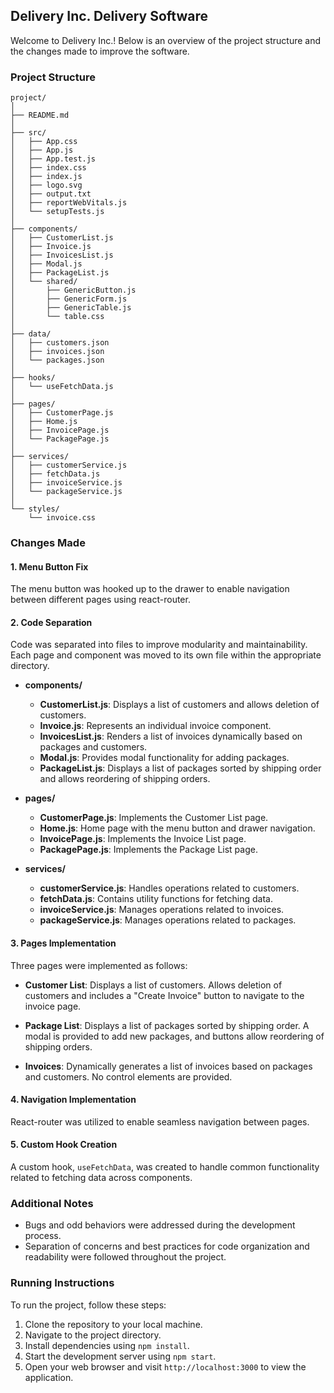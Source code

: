 ## Delivery Inc. Delivery Software

Welcome to Delivery Inc.! Below is an overview of the project structure and the changes made to improve the software.

### Project Structure

```plaintext
project/
│
├── README.md
│
├── src/
│   ├── App.css
│   ├── App.js
│   ├── App.test.js
│   ├── index.css
│   ├── index.js
│   ├── logo.svg
│   ├── output.txt
│   ├── reportWebVitals.js
│   └── setupTests.js
│
├── components/
│   ├── CustomerList.js
│   ├── Invoice.js
│   ├── InvoicesList.js
│   ├── Modal.js
│   ├── PackageList.js
│   └── shared/
│       ├── GenericButton.js
│       ├── GenericForm.js
│       ├── GenericTable.js
│       └── table.css
│
├── data/
│   ├── customers.json
│   ├── invoices.json
│   └── packages.json
│
├── hooks/
│   └── useFetchData.js
│
├── pages/
│   ├── CustomerPage.js
│   ├── Home.js
│   ├── InvoicePage.js
│   └── PackagePage.js
│
├── services/
│   ├── customerService.js
│   ├── fetchData.js
│   ├── invoiceService.js
│   └── packageService.js
│
└── styles/
    └── invoice.css

```

### Changes Made

#### 1. Menu Button Fix

The menu button was hooked up to the drawer to enable navigation between different pages using react-router.

#### 2. Code Separation

Code was separated into files to improve modularity and maintainability. Each page and component was moved to its own file within the appropriate directory.

- **components/**
  - **CustomerList.js**: Displays a list of customers and allows deletion of customers.
  - **Invoice.js**: Represents an individual invoice component.
  - **InvoicesList.js**: Renders a list of invoices dynamically based on packages and customers.
  - **Modal.js**: Provides modal functionality for adding packages.
  - **PackageList.js**: Displays a list of packages sorted by shipping order and allows reordering of shipping orders.

- **pages/**
  - **CustomerPage.js**: Implements the Customer List page.
  - **Home.js**: Home page with the menu button and drawer navigation.
  - **InvoicePage.js**: Implements the Invoice List page.
  - **PackagePage.js**: Implements the Package List page.

- **services/**
  - **customerService.js**: Handles operations related to customers.
  - **fetchData.js**: Contains utility functions for fetching data.
  - **invoiceService.js**: Manages operations related to invoices.
  - **packageService.js**: Manages operations related to packages.

#### 3. Pages Implementation

Three pages were implemented as follows:

- **Customer List**: Displays a list of customers. Allows deletion of customers and includes a "Create Invoice" button to navigate to the invoice page.

- **Package List**: Displays a list of packages sorted by shipping order. A modal is provided to add new packages, and buttons allow reordering of shipping orders.

- **Invoices**: Dynamically generates a list of invoices based on packages and customers. No control elements are provided.

#### 4. Navigation Implementation

React-router was utilized to enable seamless navigation between pages.

#### 5. Custom Hook Creation

A custom hook, `useFetchData`, was created to handle common functionality related to fetching data across components.

### Additional Notes

- Bugs and odd behaviors were addressed during the development process.
- Separation of concerns and best practices for code organization and readability were followed throughout the project.

### Running Instructions

To run the project, follow these steps:

1. Clone the repository to your local machine.
2. Navigate to the project directory.
3. Install dependencies using `npm install`.
4. Start the development server using `npm start`.
5. Open your web browser and visit `http://localhost:3000` to view the application.
